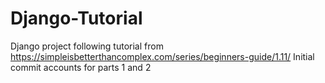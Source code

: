 # Django-Tutorial
Django project following tutorial from https://simpleisbetterthancomplex.com/series/beginners-guide/1.11/
Initial commit accounts for parts 1 and 2
